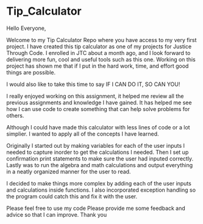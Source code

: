  # Tip_Calculator

 Hello Everyone,

 Welcome to my Tip Calculator Repo where you have access to my very first project. I have created this tip calculator as one of my projects for Justice Through Code. I enrolled in JTC about a month ago, and I look forward to delivering more fun, cool and useful tools such as this one. Working on this project has shown me that if I put in the hard work, time, and effort good things are possible. 

 I would also like to take this time to say IF I CAN DO IT, SO CAN YOU!
 
 I really enjoyed working on this assignment, it helped me review all the previous assignments and knowledge I have gained. It has helped me see how I can use code to create something that can help solve problems for others.

 Although I could have made this calculator with less lines of code or a lot simplier. I wanted to apply all of the concepts I have learned. 
 
 Originally I started out by making variables for each of the user inputs I needed to capture inorder to get the calculations I needed. Then I set up confirmation print statements to make sure the user had inputed correctly. Lastly was to run the algebra and math calculations and output everything in a neatly organized manner for the user to read.

 I decided to make things more complex by adding each of the user inputs and calculations inside functions. I also incorporated exception handling so the program could catch this and fix it with the user. 

 Please feel free to use my code 
 Please provide me some feedback and advice so that I can improve.
 Thank you

 
 
 